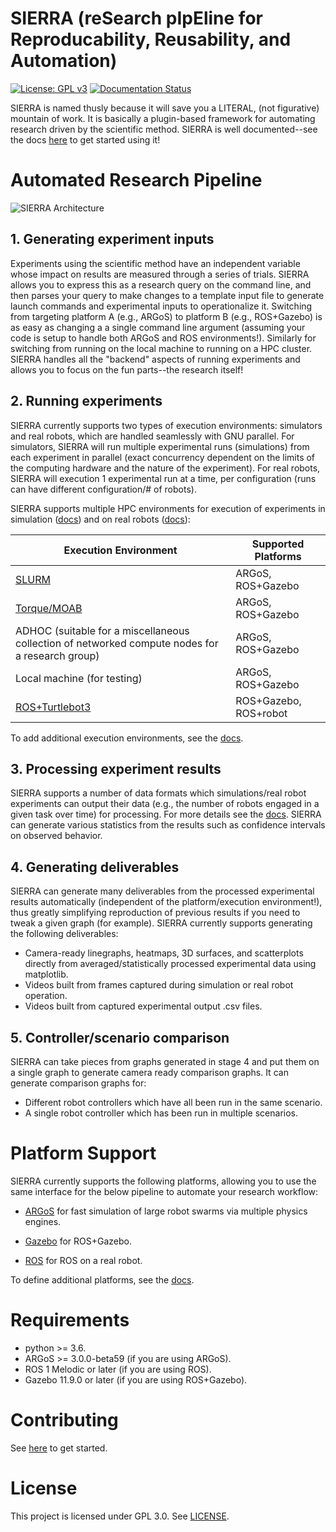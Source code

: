 # SIERRA (reSearch pIpEline for Reproducability, Reusability, and Automation)

[![License: GPL v3](https://img.shields.io/badge/License-GPLv3-blue.svg)](https://www.gnu.org/licenses/gpl-3.0)
[![Documentation Status](https://readthedocs.org/projects/swarm-robotics-sierra/badge/?version=latest)](https://swarm-robotics-sierra.readthedocs.io/en/latest/?badge=latest)

SIERRA is named thusly because it will save you a LITERAL, (not figurative)
mountain of work. It is basically a plugin-based framework for automating
research driven by the scientific method. SIERRA is well documented--see the
docs [here](https://swarm-robotics-sierra.readthedocs.io/en/latest/) to get
started using it!

# Automated Research Pipeline

![SIERRA Architecture](./docs/figures/architecture.png "
Architecture of SIERRA,organized by pipeline stage. Pipeline stages are listed
left to right, and an approximate joint architectural/functional stack is top to
bottom for each stage. “... ” indicates areas where SIERRA is designed via
python plugins to be easily extensible. “Host machine” indicates the machine
SIERRA was invoked on.")

## 1. Generating experiment inputs

Experiments using the scientific method have an independent variable whose
impact on results are measured through a series of trials. SIERRA allows you to
express this as a research query on the command line, and then parses your query
to make changes to a template input file to generate launch commands and
experimental inputs to operationalize it. Switching from targeting platform A
(e.g., ARGoS) to platform B (e.g., ROS+Gazebo) is as easy as changing a a single
command line argument (assuming your code is setup to handle both ARGoS and ROS
environments!). Similarly for switching from running on the local machine to
running on a HPC cluster. SIERRA handles all the "backend" aspects of running
experiments and allows you to focus on the fun parts--the research itself!

## 2. Running experiments

SIERRA currently supports two types of execution environments: simulators and
real robots, which are handled seamlessly with GNU parallel. For simulators,
SIERRA will run multiple experimental runs (simulations) from each experiment in
parallel (exact concurrency dependent on the limits of the computing hardware
and the nature of the experiment). For real robots, SIERRA will execution 1
experimental run at a time, per configuration (runs can have different
configuration/# of robots).

SIERRA supports multiple HPC environments for execution of experiments in
simulation
([docs](https://swarm-robotics-sierra.readthedocs.io/en/latest/src/exec_env/index.html))
and on real robots
([docs](https://swarm-robotics-sierra.readthedocs.io/en/latest/src/exec_env/robots.html)):

| Execution Environment     | Supported Platforms |
| ------------------------- | ------------------- |
| [SLURM](https://slurm.schedmd.com/documentation.html) | ARGoS, ROS+Gazebo |
| [Torque/MOAB](http://docs.adaptivecomputing.com/torque/5-0-1/help.htm#topics/torque/0-intro/torquewelcome.htm%3FTocPath%3DWelcome%7C_____0) | ARGoS, ROS+Gazebo |
| ADHOC (suitable for a miscellaneous collection of networked compute nodes for a research group) | ARGoS, ROS+Gazebo |
| Local machine (for testing) | ARGoS, ROS+Gazebo |
| [ROS+Turtlebot3](https://emanual.robotis.com/docs/en/platform/turtlebot3/overview) | ROS+Gazebo, ROS+robot |

To add additional execution environments, see the
[docs](https://swarm-robotics-sierra.readthedocs.io/en/latest/src/tutorials/plugin/exec_env_plugin.html).

## 3. Processing experiment results

SIERRA supports a number of data formats which simulations/real robot
experiments can output their data (e.g., the number of robots engaged in a given
task over time) for processing. For more details see the
[docs](https://swarm-robotics-sierra.readthedocs.io/en/latest/). SIERRA can
generate various statistics from the results such as confidence intervals on
observed behavior.

## 4. Generating deliverables

SIERRA can generate many deliverables from the processed experimental results
automatically (independent of the platform/execution environment!), thus greatly
simplifying reproduction of previous results if you need to tweak a given graph
(for example). SIERRA currently supports generating the following deliverables:

   - Camera-ready linegraphs, heatmaps, 3D surfaces, and scatterplots directly
     from averaged/statistically processed experimental data using matplotlib.
   - Videos built from frames captured during simulation or real robot
     operation.
   - Videos built from captured experimental output .csv files.

## 5. Controller/scenario comparison

SIERRA can take pieces from graphs generated in stage 4 and put them on a single
graph to generate camera ready comparison graphs. It can generate comparison
graphs for:

- Different robot controllers which have all been run in the same scenario.
- A single robot controller which has been run in multiple scenarios.

# Platform Support

SIERRA currently supports the following platforms, allowing you to use the same
interface for the below pipeline to automate your research workflow:

- [ARGoS](https://www.argos-sim.info/index.php) for fast simulation of large
  robot swarms via multiple physics engines.

- [Gazebo](https://www.gazebosim.org) for ROS+Gazebo.

- [ROS](https://ros.org) for ROS on a real robot.

To define additional platforms, see the
[docs](https://swarm-robotics-sierra.readthedocs.io/en/latest/src/tutorials/plugin/platform_plugin.html).

# Requirements

- python >= 3.6.
- ARGoS >= 3.0.0-beta59 (if you are using ARGoS).
- ROS 1 Melodic or later (if you are using ROS).
- Gazebo 11.9.0 or later (if you are using ROS+Gazebo).

# Contributing

See [here](https://swarm-robotics-sierra.readthedocs.io/en/latest/src/contributing.html) to get started.

# License
This project is licensed under GPL 3.0. See [LICENSE](LICENSE.md).
